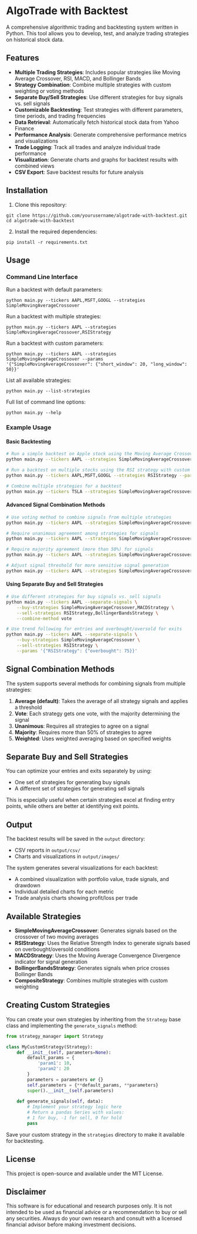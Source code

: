 # AlgoTrade with Backtest

A comprehensive algorithmic trading and backtesting system written in Python. This tool allows you to develop, test, and analyze trading strategies on historical stock data.

## Features

- **Multiple Trading Strategies**: Includes popular strategies like Moving Average Crossover, RSI, MACD, and Bollinger Bands
- **Strategy Combination**: Combine multiple strategies with custom weighting or voting methods
- **Separate Buy/Sell Strategies**: Use different strategies for buy signals vs. sell signals
- **Customizable Backtesting**: Test strategies with different parameters, time periods, and trading frequencies
- **Data Retrieval**: Automatically fetch historical stock data from Yahoo Finance
- **Performance Analysis**: Generate comprehensive performance metrics and visualizations
- **Trade Logging**: Track all trades and analyze individual trade performance
- **Visualization**: Generate charts and graphs for backtest results with combined views
- **CSV Export**: Save backtest results for future analysis

## Installation

1. Clone this repository:
```
git clone https://github.com/yourusername/algotrade-with-backtest.git
cd algotrade-with-backtest
```

2. Install the required dependencies:
```
pip install -r requirements.txt
```

## Usage

### Command Line Interface

Run a backtest with default parameters:
```
python main.py --tickers AAPL,MSFT,GOOGL --strategies SimpleMovingAverageCrossover
```

Run a backtest with multiple strategies:
```
python main.py --tickers AAPL --strategies SimpleMovingAverageCrossover,RSIStrategy
```

Run a backtest with custom parameters:
```
python main.py --tickers AAPL --strategies SimpleMovingAverageCrossover --params '{"SimpleMovingAverageCrossover": {"short_window": 20, "long_window": 50}}'
```

List all available strategies:
```
python main.py --list-strategies
```

Full list of command line options:
```
python main.py --help
```

### Example Usage

#### Basic Backtesting
```bash
# Run a simple backtest on Apple stock using the Moving Average Crossover strategy
python main.py --tickers AAPL --strategies SimpleMovingAverageCrossover --period 1y --interval 1d

# Run a backtest on multiple stocks using the RSI strategy with custom parameters
python main.py --tickers AAPL,MSFT,GOOGL --strategies RSIStrategy --params '{"RSIStrategy": {"period": 14, "oversold": 30, "overbought": 70}}' --period 2y

# Combine multiple strategies for a backtest
python main.py --tickers TSLA --strategies SimpleMovingAverageCrossover,RSIStrategy,MACDStrategy --period 1y
```

#### Advanced Signal Combination Methods

```bash
# Use voting method to combine signals from multiple strategies
python main.py --tickers AAPL --strategies SimpleMovingAverageCrossover,RSIStrategy,MACDStrategy --combine-method vote

# Require unanimous agreement among strategies for signals
python main.py --tickers AAPL --strategies SimpleMovingAverageCrossover,RSIStrategy --combine-method unanimous

# Require majority agreement (more than 50%) for signals
python main.py --tickers AAPL --strategies SimpleMovingAverageCrossover,RSIStrategy,MACDStrategy --combine-method majority

# Adjust signal threshold for more sensitive signal generation
python main.py --tickers AAPL --strategies SimpleMovingAverageCrossover,RSIStrategy --signal-threshold 0.1
```

#### Using Separate Buy and Sell Strategies

```bash
# Use different strategies for buy signals vs. sell signals
python main.py --tickers AAPL --separate-signals \
    --buy-strategies SimpleMovingAverageCrossover,MACDStrategy \
    --sell-strategies RSIStrategy,BollingerBandsStrategy \
    --combine-method vote

# Use trend following for entries and overbought/oversold for exits
python main.py --tickers AAPL --separate-signals \
    --buy-strategies SimpleMovingAverageCrossover \
    --sell-strategies RSIStrategy \
    --params '{"RSIStrategy": {"overbought": 75}}'
```

## Signal Combination Methods

The system supports several methods for combining signals from multiple strategies:

1. **Average (default)**: Takes the average of all strategy signals and applies a threshold
2. **Vote**: Each strategy gets one vote, with the majority determining the signal
3. **Unanimous**: Requires all strategies to agree on a signal
4. **Majority**: Requires more than 50% of strategies to agree
5. **Weighted**: Uses weighted averaging based on specified weights

## Separate Buy and Sell Strategies

You can optimize your entries and exits separately by using:
- One set of strategies for generating buy signals
- A different set of strategies for generating sell signals

This is especially useful when certain strategies excel at finding entry points, while others are better at identifying exit points.

## Output

The backtest results will be saved in the `output` directory:
- CSV reports in `output/csv/`
- Charts and visualizations in `output/images/`

The system generates several visualizations for each backtest:
- A combined visualization with portfolio value, trade signals, and drawdown
- Individual detailed charts for each metric
- Trade analysis charts showing profit/loss per trade

## Available Strategies

- **SimpleMovingAverageCrossover**: Generates signals based on the crossover of two moving averages
- **RSIStrategy**: Uses the Relative Strength Index to generate signals based on overbought/oversold conditions
- **MACDStrategy**: Uses the Moving Average Convergence Divergence indicator for signal generation
- **BollingerBandsStrategy**: Generates signals when price crosses Bollinger Bands
- **CompositeStrategy**: Combines multiple strategies with custom weighting

## Creating Custom Strategies

You can create your own strategies by inheriting from the `Strategy` base class and implementing the `generate_signals` method:

```python
from strategy_manager import Strategy

class MyCustomStrategy(Strategy):
    def __init__(self, parameters=None):
        default_params = {
            'param1': 10,
            'param2': 20
        }
        parameters = parameters or {}
        self.parameters = {**default_params, **parameters}
        super().__init__(self.parameters)
    
    def generate_signals(self, data):
        # Implement your strategy logic here
        # Return a pandas Series with values:
        # 1 for buy, -1 for sell, 0 for hold
        pass
```

Save your custom strategy in the `strategies` directory to make it available for backtesting.

## License

This project is open-source and available under the MIT License.

## Disclaimer

This software is for educational and research purposes only. It is not intended to be used as financial advice or a recommendation to buy or sell any securities. Always do your own research and consult with a licensed financial advisor before making investment decisions. 